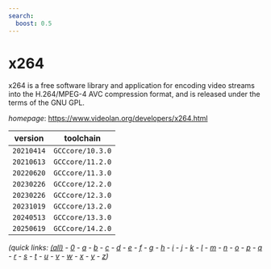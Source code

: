 ```yaml
---
search:
  boost: 0.5
---
```

# x264

x264 is a free software library and application for encoding video streams  into the H.264/MPEG-4 AVC compression format, and is released under the  terms of the GNU GPL.

*homepage*: <https://www.videolan.org/developers/x264.html>

version | toolchain
--------|----------
``20210414`` | ``GCCcore/10.3.0``
``20210613`` | ``GCCcore/11.2.0``
``20220620`` | ``GCCcore/11.3.0``
``20230226`` | ``GCCcore/12.2.0``
``20230226`` | ``GCCcore/12.3.0``
``20231019`` | ``GCCcore/13.2.0``
``20240513`` | ``GCCcore/13.3.0``
``20250619`` | ``GCCcore/14.2.0``


*(quick links: [(all)](../index.md) - [0](../0/index.md) - [a](../a/index.md) - [b](../b/index.md) - [c](../c/index.md) - [d](../d/index.md) - [e](../e/index.md) - [f](../f/index.md) - [g](../g/index.md) - [h](../h/index.md) - [i](../i/index.md) - [j](../j/index.md) - [k](../k/index.md) - [l](../l/index.md) - [m](../m/index.md) - [n](../n/index.md) - [o](../o/index.md) - [p](../p/index.md) - [q](../q/index.md) - [r](../r/index.md) - [s](../s/index.md) - [t](../t/index.md) - [u](../u/index.md) - [v](../v/index.md) - [w](../w/index.md) - [x](../x/index.md) - [y](../y/index.md) - [z](../z/index.md))*

